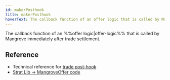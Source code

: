 ```yaml
---
id: makerPosthook
title: makerPosthook
hoverText: The callback function of an offer logic that is called by Mangrove immediately after trade settlement.
---
```


The callback function of an %%offer logic|offer-logic%% that is called by Mangrove immediately after trade settlement.

## Reference
* Technical reference for [trade post-hook](../contracts/technical-references/taking-and-making-offers/reactive-offer/maker-contract.md#trade-posthook)
* [Strat Lib -> MangroveOffer code](../strat-lib/technical-references/code/strats/src/strategies/MangroveOffer.md#makerposthook)